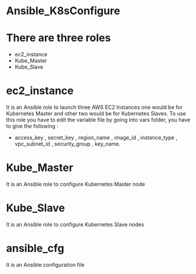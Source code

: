# Ansible_K8sConfigure

# There are three roles
* ec2_instance
* Kube_Master
* Kube_Slave

# ec2_instance 
It is an Ansible role to launch three AWS EC2 Instances one would be for Kubernetes Master and other two would be for Kubernetes Slaves.
To use this role you have to edit the variable file by going into vars folder, you have to give the following :
* access_key , secret_key , region_name , image_id , instance_type , vpc_subnet_id , security_group , key_name.

# Kube_Master
It is an Ansible role to configure Kubernetes Master node 

# Kube_Slave
It is an Ansible role to configure Kubernetes Slave nodes

# ansible_cfg
It is an Ansible configuration file 





